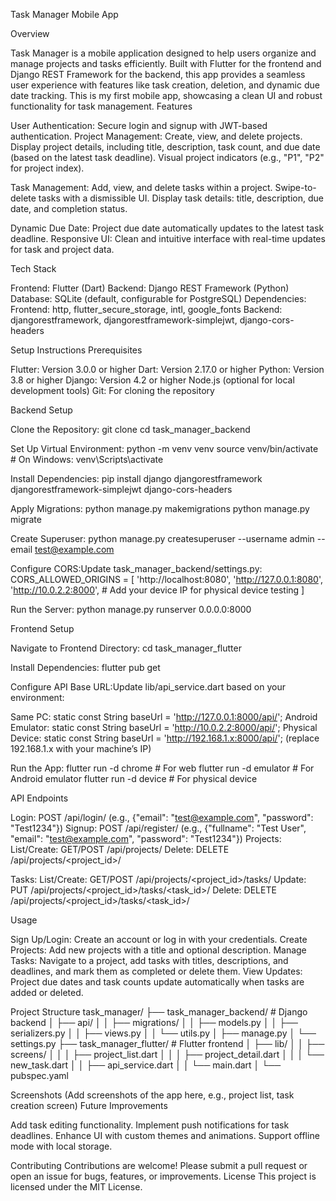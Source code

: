 Task Manager Mobile App


Overview

Task Manager is a mobile application designed to help users organize and manage projects and tasks efficiently. Built with Flutter for the frontend and Django REST Framework for the backend, this app provides a seamless user experience with features like task creation, deletion, and dynamic due date tracking. This is my first mobile app, showcasing a clean UI and robust functionality for task management.
Features

User Authentication: Secure login and signup with JWT-based authentication.
Project Management:
Create, view, and delete projects.
Display project details, including title, description, task count, and due date (based on the latest task deadline).
Visual project indicators (e.g., "P1", "P2" for project index).


Task Management:
Add, view, and delete tasks within a project.
Swipe-to-delete tasks with a dismissible UI.
Display task details: title, description, due date, and completion status.


Dynamic Due Date: Project due date automatically updates to the latest task deadline.
Responsive UI: Clean and intuitive interface with real-time updates for task and project data.

Tech Stack

Frontend: Flutter (Dart)
Backend: Django REST Framework (Python)
Database: SQLite (default, configurable for PostgreSQL)
Dependencies:
Frontend: http, flutter_secure_storage, intl, google_fonts
Backend: djangorestframework, djangorestframework-simplejwt, django-cors-headers



Setup Instructions
Prerequisites

Flutter: Version 3.0.0 or higher
Dart: Version 2.17.0 or higher
Python: Version 3.8 or higher
Django: Version 4.2 or higher
Node.js (optional for local development tools)
Git: For cloning the repository

Backend Setup

Clone the Repository:
git clone <repository-url>
cd task_manager_backend


Set Up Virtual Environment:
python -m venv venv
source venv/bin/activate  # On Windows: venv\Scripts\activate


Install Dependencies:
pip install django djangorestframework djangorestframework-simplejwt django-cors-headers


Apply Migrations:
python manage.py makemigrations
python manage.py migrate


Create Superuser:
python manage.py createsuperuser --username admin --email test@example.com


Configure CORS:Update task_manager_backend/settings.py:
CORS_ALLOWED_ORIGINS = [
    'http://localhost:8080',
    'http://127.0.0.1:8080',
    'http://10.0.2.2:8000',
    # Add your device IP for physical device testing
]


Run the Server:
python manage.py runserver 0.0.0.0:8000



Frontend Setup

Navigate to Frontend Directory:
cd task_manager_flutter


Install Dependencies:
flutter pub get


Configure API Base URL:Update lib/api_service.dart based on your environment:

Same PC: static const String baseUrl = 'http://127.0.0.1:8000/api/';
Android Emulator: static const String baseUrl = 'http://10.0.2.2:8000/api/';
Physical Device: static const String baseUrl = 'http://192.168.1.x:8000/api/'; (replace 192.168.1.x with your machine’s IP)


Run the App:
flutter run -d chrome  # For web
flutter run -d emulator  # For Android emulator
flutter run -d device  # For physical device



API Endpoints

Login: POST /api/login/ (e.g., {"email": "test@example.com", "password": "Test1234"})
Signup: POST /api/register/ (e.g., {"fullname": "Test User", "email": "test@example.com", "password": "Test1234"})
Projects: 
List/Create: GET/POST /api/projects/
Delete: DELETE /api/projects/<project_id>/


Tasks:
List/Create: GET/POST /api/projects/<project_id>/tasks/
Update: PUT /api/projects/<project_id>/tasks/<task_id>/
Delete: DELETE /api/projects/<project_id>/tasks/<task_id>/



Usage

Sign Up/Login: Create an account or log in with your credentials.
Create Projects: Add new projects with a title and optional description.
Manage Tasks: Navigate to a project, add tasks with titles, descriptions, and deadlines, and mark them as completed or delete them.
View Updates: Project due dates and task counts update automatically when tasks are added or deleted.

Project Structure
task_manager/
├── task_manager_backend/  # Django backend
│   ├── api/
│   │   ├── migrations/
│   │   ├── models.py
│   │   ├── serializers.py
│   │   ├── views.py
│   │   └── utils.py
│   ├── manage.py
│   └── settings.py
├── task_manager_flutter/  # Flutter frontend
│   ├── lib/
│   │   ├── screens/
│   │   │   ├── project_list.dart
│   │   │   ├── project_detail.dart
│   │   │   └── new_task.dart
│   │   ├── api_service.dart
│   │   └── main.dart
│   └── pubspec.yaml

Screenshots
(Add screenshots of the app here, e.g., project list, task creation screen)
Future Improvements

Add task editing functionality.
Implement push notifications for task deadlines.
Enhance UI with custom themes and animations.
Support offline mode with local storage.

Contributing
Contributions are welcome! Please submit a pull request or open an issue for bugs, features, or improvements.
License
This project is licensed under the MIT License.
